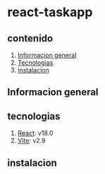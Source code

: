 # react-taskapp

## contenido
1. [Informacion general](#informacion-general)
2. [Tecnologias](#tecnologias)
3. [instalacion](#instalacion)
## Informacion general


## tecnologias

1. [React](https://es.reactjs.org/): v18.0
2. [Vite](https://vitejs.dev/): v2.9

## instalacion


